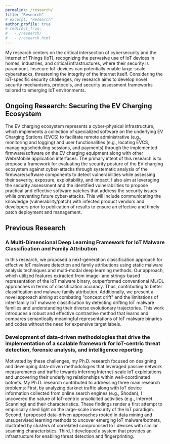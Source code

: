 ```yaml
---
permalink: /research/
title: "Research"
# excerpt: "Research"
author_profile: true
# redirect_from: 
#   - /research/
#   - /research.html
---
```



<!-- My research interests are in the areas of Internet measurements, network/systems security, and operational cyber security including the security of Internet of Things (IoT) and Cyber-Physical Systems (CPS).  -->
My research centers on the critical intersection of cybersecurity and the Internet of Things (IoT), recognizing the pervasive use of IoT devices in homes, industries, and critical infrastructures, where their security is paramount. Insecure IoT devices can potentially enable large-scale cyberattacks, threatening the integrity of the Internet itself. Considering the IoT-specific security challenges, my research aims to develop novel security mechanisms, protocols, and security assessment frameworks tailored to emerging IoT environments.
 <!-- Through empirical studies, vulnerability assessments, and the creation of robust security solutions, my goal is to bolster the resilience of IoT ecosystems, ensuring secure operations, safeguarding sensitive data and the interconnected infrastructures, and mitigating large-scale cyberattacks.  -->

<!-- ## Ongoing Research: Security Analysis of Electric Vehicle Charging Station Management Systems (EVCSMS) 
In this research, we provide a first-of-a-kind security and vulnerability analysis of the EV charging ecosystem by analyzing the EV charging station management systems (EVCSMS) and their software/firmware implementations. To this end, we devise a system lookup and collection approach for discovering and fingerprinting widely deployed EVCSMS. We then leverage reverse-engineering and penetration testing techniques to identify an array of vulnerabilities in the implemented system, which demonstrates the insecurity of such online EVCSMS against cyber-attacks. The contribution of this project is twofold: (i) propose/implement a practical approach for discovering and fingerprinting online EVCSMS, and (ii) demonstrate the insecurity of EVCS through exploiting vulnerabilities in their management systems. -->

## Ongoing Research: Securing the EV Charging Ecosystem 
<!-- The EV charging ecosystem represents a cyber-physical infrastructure, which implements a collection of specialized software on the underlying EV Charging Stations (EVCS) to facilitate remote administrative (e.g., monitoring and logging) and user functionalities (e.g., locating EVCS, managing/scheduling sessions, and payments) through the implemented firmware/software on the EV charging equipment along with other Web/Mobile application interfaces. The secure functionality and interactions with the EV charging ecosystem stems from the collaborative security of its software components, which provide a gateway for remote cyber-attacks. Such attacks can have a physical impact on the EV users/owners, the charging equipment, and the interconnected critical infrastructure such as the power grid, thus leading to undesirable and severe consequences such as financial losses, cascading failures, and major blackouts, to name a few.  -->
The EV charging ecosystem represents a cyber-physical infrastructure, which implements a collection of specialized software on the underlying EV Charging Stations (EVCS) to facilitate remote administrative (e.g., monitoring and logging) and user functionalities (e.g., locating EVCS, managing/scheduling sessions, and payments) through the implemented firmware/software on the EV charging equipment along with other Web/Mobile application interfaces. The primary intent of this research is to propose a framework for evaluating the security posture of the EV charging ecosystem against cyber-attacks through systematic analysis of the firmware/software components to detect vulnerabilities while assessing their severity, exposure, exploitability, and impact. I also aim at leveraging the security assessment and the identified vulnerabilities to propose practical and effective software patches that address the security issues while preventing future cyber-attacks. This will include communicating the knowledge (vulnerability/patch) with infected product vendors and developers prior to publication of results to ensure an effective and timely patch deployment and management.

## Previous Research
### A Multi-Dimensional Deep Learning Framework for IoT Malware Classification and Family Attribution 
<!-- Considering the rise of IoT malware as a major threat, several works proposed using AI-based models to classify malware binaries and attribute them to known families/variants. To do this, it is possible to extract features from different modalities of the detected IoT malware binaries such as raw binary code or extracted strings, to name some.  -->
In this research, we proposed a next-generation classification approach for effective IoT malware detection and family attributions using static malware analysis techniques and multi-modal deep learning methods. Our approach, which utilized features extracted from image- and strings-based representation of the IoT malware binary, outperformed conventional ML/DL approaches in terms of classification accuracy. Thus, contributing to better classification and malware family attribution. Additionally, we present a novel approach aiming at combating "concept drift" and the limitations of inter-family IoT malware classification by detecting drifting IoT malware families and understanding their diverse evolutionary trajectories. This work introduces a robust and effective contrastive method that learns and compares semantically meaningful representations of IoT malware binaries and codes without the need for expensive target labels. 

### Development of data-driven methodologies that drive the implementation of a scalable framework for IoT-centric threat detection, forensic analysis, and intelligence reporting 
Motivated by these challenges, my Ph.D. research focused on designing and developing data-driven methodologies that leveraged passive network measurements and traffic towards inferring Internet-scale IoT exploitations and uncovering their underlying relationships within well-coordinated botnets. My Ph.D. research contributed to addressing three main research problems: First, by analyzing darknet traffic along with IoT device information collected from online search engines (e.g., Shodan), I uncovered the nature of IoT-centric unsolicited activities (e.g., Internet Scanning) and their characteristics. These findings render a first attempt to empirically shed light on the large-scale insecurity of the IoT paradigm. Second, I proposed data-driven approaches rooted in data mining and unsupervised learning methods to uncover emerging IoT malware/botnets, illustrated by clusters of correlated compromised IoT devices with similar scanning characteristics. Third, I developed a system that provides an infrastructure for enabling threat detection and fingerprinting. 